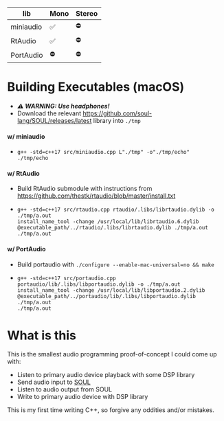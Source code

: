 |lib|Mono|Stereo|
|---|---|---|
|miniaudio|✅|⛔️|
|RtAudio|✅|⛔️|
|PortAudio|⛔️|⛔️|

# Building Executables (macOS)

- ***⚠️ WARNING: Use headphones!***
- Download the relevant <https://github.com/soul-lang/SOUL/releases/latest> library into `./tmp`

#### w/ miniaudio

-
    ```
    g++ -std=c++17 src/miniaudio.cpp L"./tmp" -o"./tmp/echo"
    ./tmp/echo
    ```

#### w/ RtAudio

- Build RtAudio submodule with instructions from <https://github.com/thestk/rtaudio/blob/master/install.txt>
- 
    ```
    g++ -std=c++17 src/rtaudio.cpp rtaudio/.libs/librtaudio.dylib -o ./tmp/a.out
    install_name_tool -change /usr/local/lib/librtaudio.6.dylib @executable_path/../rtaudio/.libs/librtaudio.dylib ./tmp/a.out
    ./tmp/a.out
    ```

#### w/ PortAudio

- Build portaudio with `./configure --enable-mac-universal=no && make`
-
    ```
    g++ -std=c++17 src/portaudio.cpp portaudio/lib/.libs/libportaudio.dylib -o ./tmp/a.out
    install_name_tool -change /usr/local/lib/libportaudio.2.dylib @executable_path/../portaudio/lib/.libs/libportaudio.dylib ./tmp/a.out
    ./tmp/a.out
    ```
# What is this

This is the smallest audio programming proof-of-concept I could come up with:

 - Listen to primary audio device playback with some DSP library
 - Send audio input to [SOUL](https://github.com/soul-lang/SOUL)
 - Listen to audio output from SOUL
 - Write to primary audio device with DSP library

This is my first time writing C++, so forgive any oddities and/or mistakes.
